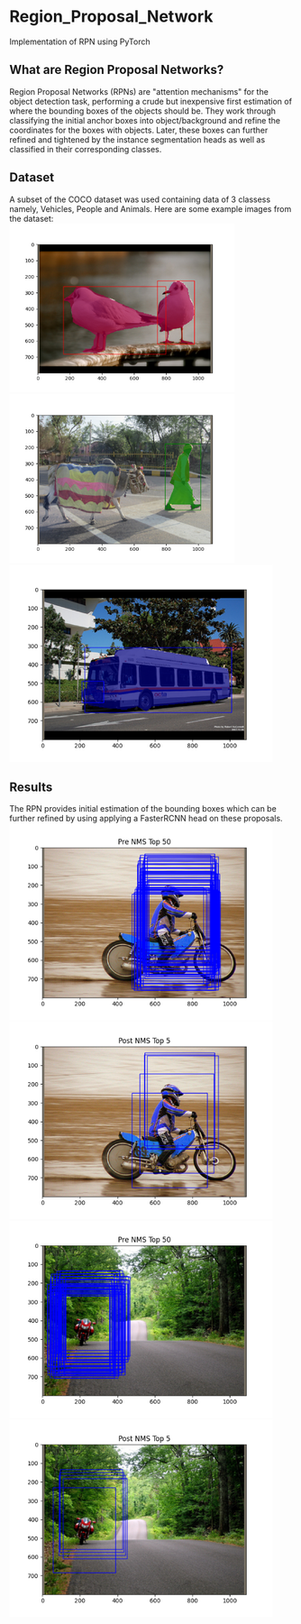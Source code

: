 # Region_Proposal_Network
Implementation of RPN using PyTorch

## What are Region Proposal Networks?
Region Proposal Networks (RPNs) are "attention mechanisms" for the object detection task, performing a crude but inexpensive first estimation of where the bounding boxes of the objects should be. They work through classifying the initial anchor boxes into object/background and refine the coordinates for the boxes with objects. Later, these
boxes can further refined and tightened by the instance segmentation heads as well as classified in their corresponding classes.

## Dataset
A subset of the COCO dataset was used containing data of 3 classess namely, Vehicles, People and Animals. Here are some example images from the dataset: <br>
<img src = "/Images/dataset_1.png" height = 300> <img src = "/Images/dataset_2.png" height = 300>
<img src = "/Images/dataset_3.png" height = 350>

## Results
The RPN provides initial estimation of the bounding boxes which can be further refined by using applying a FasterRCNN head on these proposals. <br>
<img src = "/Images/pre_NMS_1.png" height = 350> <img src = "/Images/post_NMS_1.png" height = 350>
<img src = "/Images/pre_NMS_2.png" height = 350> <img src = "/Images/post_NMS_2.png" height = 350>

